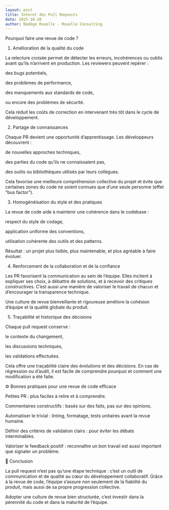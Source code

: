 ```yaml
---
layout: post
title: Interet des Pull Requests
date: 2025-10-28
author: Nadège Rouelle - Rouelle Consulting
---
```


Pourquoi faire une revue de code ?
1. Amélioration de la qualité du code

La relecture croisée permet de détecter les erreurs, incohérences ou oublis avant qu’ils n’arrivent en production.
Les reviewers peuvent repérer :

des bugs potentiels,

des problèmes de performance,

des manquements aux standards de code,

ou encore des problèmes de sécurité.

Cela réduit les coûts de correction en intervenant très tôt dans le cycle de développement.

2. Partage de connaissances

Chaque PR devient une opportunité d’apprentissage.
Les développeurs découvrent :

de nouvelles approches techniques,

des parties du code qu’ils ne connaissaient pas,

des outils ou bibliothèques utilisés par leurs collègues.

Cela favorise une meilleure compréhension collective du projet et évite que certaines zones du code ne soient connues que d’une seule personne (effet “bus factor”).

3. Homogénéisation du style et des pratiques

La revue de code aide à maintenir une cohérence dans le codebase :

respect du style de codage,

application uniforme des conventions,

utilisation cohérente des outils et des patterns.

Résultat : un projet plus lisible, plus maintenable, et plus agréable à faire évoluer.

4. Renforcement de la collaboration et de la confiance

Les PR favorisent la communication au sein de l’équipe.
Elles incitent à expliquer ses choix, à débattre de solutions, et à recevoir des critiques constructives.
C’est aussi une manière de valoriser le travail de chacun et d’encourager la transparence technique.

Une culture de revue bienveillante et rigoureuse améliore la cohésion d’équipe et la qualité globale du produit.

5. Traçabilité et historique des décisions

Chaque pull request conserve :

le contexte du changement,

les discussions techniques,

les validations effectuées.

Cela offre une traçabilité claire des évolutions et des décisions.
En cas de régression ou d’audit, il est facile de comprendre pourquoi et comment une modification a été faite.

⚙️ Bonnes pratiques pour une revue de code efficace

Petites PR : plus faciles à relire et à comprendre.

Commentaires constructifs : basés sur des faits, pas sur des opinions.

Automatiser le trivial : linting, formatage, tests unitaires avant la revue humaine.

Définir des critères de validation clairs : pour éviter les débats interminables.

Valoriser le feedback positif : reconnaître un bon travail est aussi important que signaler un problème.

🧠 Conclusion

La pull request n’est pas qu’une étape technique : c’est un outil de communication et de qualité au cœur du développement collaboratif.
Grâce à la revue de code, l’équipe s’assure non seulement de la fiabilité du produit, mais aussi de sa propre progression collective.

Adopter une culture de revue bien structurée, c’est investir dans la pérennité du code et dans la maturité de l’équipe.